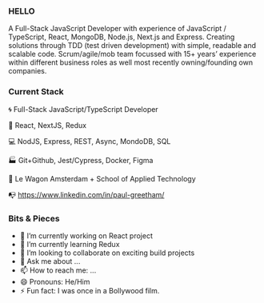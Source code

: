 ### HELLO 

A Full-Stack JavaScript Developer with experience of JavaScript / TypeScript, React, MongoDB, Node.js, Next.js and Express. Creating solutions through TDD (test driven development) with simple, readable and scalable code. Scrum/agile/mob team focussed with 15+ years’ experience within different business roles as well most recently owning/founding own companies.


### Current Stack

:cyclone:   Full-Stack JavaScript/TypeScript Developer

:gun:   React, NextJS, Redux

:computer:   NodJS, Express, REST, Async, MondoDB, SQL 

:factory:   Git+Github, Jest/Cypress, Docker, Figma

:school_satchel:   Le Wagon Amsterdam + School of Applied Technology </SALT>

:mailbox_with_no_mail: https://www.linkedin.com/in/paul-greetham/


### Bits & Pieces

- 🔭 I’m currently working on React project
- 🌱 I’m currently learning Redux
- 👯 I’m looking to collaborate on exciting build projects
- 💬 Ask me about ...
- 📫 How to reach me: ...
- 😄 Pronouns: He/Him
- ⚡ Fun fact: I was once in a Bollywood film.
